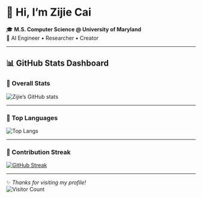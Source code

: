# 👋 Hi, I’m Zijie Cai  

🎓 **M.S. Computer Science @ University of Maryland**  
🤖 AI Engineer • Researcher • Creator  

---

## 📊 GitHub Stats Dashboard

### 🔹 Overall Stats
![Zijie’s GitHub stats](https://github-readme-stats-jade-two-14.vercel.app/api?username=zijie-cai&show_icons=true&theme=radical)

---

### 🔹 Top Languages
![Top Langs](https://github-readme-stats-jade-two-14.vercel.app/api/top-langs/?username=zijie-cai&layout=pie&theme=radical)

---

### 🔹 Contribution Streak
[![GitHub Streak](https://streak-stats.demolab.com/?user=zijie-cai&theme=radical)](https://git.io/streak-stats)

---

✨ *Thanks for visiting my profile!*  
![Visitor Count](https://komarev.com/ghpvc/?username=zijie-cai&color=blue&style=flat)
